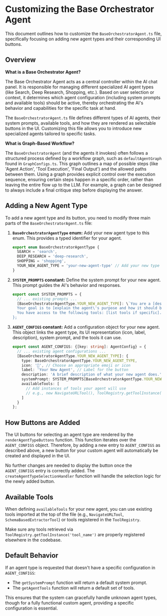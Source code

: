 # Customizing the Base Orchestrator Agent

This document outlines how to customize the `BaseOrchestratorAgent.ts` file, specifically focusing on adding new agent types and their corresponding UI buttons.

## Overview

**What is a Base Orchestrator Agent?**

The Base Orchestrator Agent acts as a central controller within the AI chat panel. It is responsible for managing different specialized AI agent types (like Search, Deep Research, Shopping, etc.). Based on user selection or context, it determines which agent configuration (including system prompts and available tools) should be active, thereby orchestrating the AI's behavior and capabilities for the specific task at hand.

The `BaseOrchestratorAgent.ts` file defines different types of AI agents, their system prompts, available tools, and how they are rendered as selectable buttons in the UI. Customizing this file allows you to introduce new specialized agents tailored to specific tasks.

**What is Graph-Based Workflow?**

The `BaseOrchestratorAgent` (and the agents it invokes) often follows a structured process defined by a workflow graph, such as `defaultAgentGraph` found in `GraphConfigs.ts`. This graph outlines a map of possible steps (like 'Agent Action', 'Tool Execution', 'Final Output') and the allowed paths between them. Using a graph provides explicit control over the execution sequence, ensuring certain steps happen in a specific order, rather than leaving the entire flow up to the LLM. For example, a graph can be designed to always include a final critique step before displaying the answer.

## Adding a New Agent Type

To add a new agent type and its button, you need to modify three main parts of the `BaseOrchestratorAgent.ts` file:

1.  **`BaseOrchestratorAgentType` enum:**
    Add your new agent type to this enum. This provides a typed identifier for your agent.

    ```typescript
    export enum BaseOrchestratorAgentType {
      SEARCH = 'search',
      DEEP_RESEARCH = 'deep-research',
      SHOPPING = 'shopping',
      YOUR_NEW_AGENT_TYPE = 'your-new-agent-type' // Add your new type here
    }
    ```

2.  **`SYSTEM_PROMPTS` constant:**
    Define the system prompt for your new agent. This prompt guides the AI's behavior and responses.

    ```typescript
    export const SYSTEM_PROMPTS = {
      // ... existing prompts ...
      [BaseOrchestratorAgentType.YOUR_NEW_AGENT_TYPE]: \`You are a [description of your new agent]. 
      Your goal is to [explain the agent\'s purpose and how it should behave]. 
      You have access to the following tools: [list tools if specific].\` // Define your prompt here
    };
    ```

3.  **`AGENT_CONFIGS` constant:**
    Add a configuration object for your new agent. This object links the agent type, its UI representation (icon, label, description), system prompt, and the tools it can use.

    ```typescript
    export const AGENT_CONFIGS: {[key: string]: AgentConfig} = {
      // ... existing agent configurations ...
      [BaseOrchestratorAgentType.YOUR_NEW_AGENT_TYPE]: {
        type: BaseOrchestratorAgentType.YOUR_NEW_AGENT_TYPE,
        icon: '🤖', // Choose an appropriate emoji or icon
        label: 'Your New Agent', // Label for the button
        description: 'A brief description of what your new agent does.', // Tooltip for the button
        systemPrompt: SYSTEM_PROMPTS[BaseOrchestratorAgentType.YOUR_NEW_AGENT_TYPE],
        availableTools: [
          // Add instances of tools your agent will use
          // e.g., new NavigateURLTool(), ToolRegistry.getToolInstance('some_tool')
        ]
      }
    };
    ```

## How Buttons are Added

The UI buttons for selecting an agent type are rendered by the `renderAgentTypeButtons` function. This function iterates over the `AGENT_CONFIGS` object. Therefore, by adding a new entry to `AGENT_CONFIGS` as described above, a new button for your custom agent will automatically be created and displayed in the UI.

No further changes are needed to display the button once the `AGENT_CONFIGS` entry is correctly added. The `createAgentTypeSelectionHandler` function will handle the selection logic for the newly added button.

## Available Tools

When defining `availableTools` for your new agent, you can use existing tools imported at the top of the file (e.g., `NavigateURLTool`, `SchemaBasedExtractorTool`) or tools registered in the `ToolRegistry`.

Make sure any tools retrieved via `ToolRegistry.getToolInstance('tool_name')` are properly registered elsewhere in the codebase.

## Default Behavior

If an agent type is requested that doesn't have a specific configuration in `AGENT_CONFIGS`:
*   The `getSystemPrompt` function will return a default system prompt.
*   The `getAgentTools` function will return a default set of tools.

This ensures that the system can gracefully handle unknown agent types, though for a fully functional custom agent, providing a specific configuration is essential.

